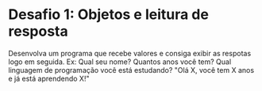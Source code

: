 # Desafio 1: Objetos e leitura de resposta

Desenvolva um programa que recebe valores e consiga exibir as respotas logo em seguida. Ex: Qual seu nome? Quantos anos você tem? Qual linguagem de programação você está estudando? "Olá X, você tem X anos e já está aprendendo X!"